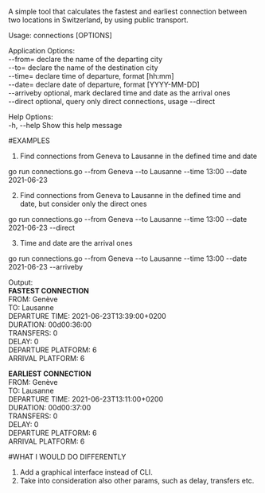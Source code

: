 A simple tool that calculates the fastest and earliest connection between two locations in Switzerland, by using public transport.

Usage:
  connections [OPTIONS]

Application Options:     
      --from=     declare the name of the departing city   
      --to=       declare the name of the destination city   
      --time=     declare time of departure, format [hh:mm]  
      --date=     declare date of departure, format [YYYY-MM-DD]  
      --arriveby  optional, mark declared time and date as the arrival ones  
      --direct    optional, query only direct connections, usage --direct  

Help Options:  
  -h, --help      Show this help message  

#EXAMPLES  
1. Find connections from Geneva to Lausanne in the defined time and date  
  
go run connections.go --from Geneva --to Lausanne --time 13:00 --date 2021-06-23   

2. Find connections from Geneva to Lausanne in the defined time and date, but consider only the direct ones   

go run connections.go --from Geneva --to Lausanne --time 13:00 --date 2021-06-23 --direct  

3. Time and date are the arrival ones  

 go run connections.go --from Geneva --to Lausanne --time 13:00 --date 2021-06-23 --arriveby  

 

Output:  
******FASTEST CONNECTION******  
FROM: Genève  
TO: Lausanne  
DEPARTURE TIME: 2021-06-23T13:39:00+0200  
DURATION: 00d00:36:00  
TRANSFERS: 0  
DELAY: 0  
DEPARTURE PLATFORM: 6  
ARRIVAL PLATFORM: 6  
  
******EARLIEST CONNECTION******  
FROM: Genève  
TO: Lausanne  
DEPARTURE TIME: 2021-06-23T13:11:00+0200  
DURATION: 00d00:37:00  
TRANSFERS: 0  
DELAY: 0  
DEPARTURE PLATFORM: 6  
ARRIVAL PLATFORM: 6  
  
#WHAT I WOULD DO DIFFERENTLY  
1. Add a graphical interface instead of CLI.  
2. Take into consideration also other params, such as delay, transfers etc.  
